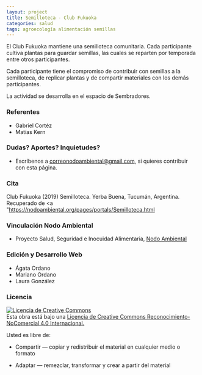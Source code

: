 ```yaml
---
layout: project
title: Semilloteca - Club Fukuoka
categories: salud
tags: agroecología alimentación semillas
---
```


El Club Fukuoka mantiene una semilloteca comunitaria. Cada participante cultiva plantas para guardar semillas, las cuales se reparten por temporada entre otros participantes. 

Cada participante tiene el compromiso de contribuir con semillas a la semilloteca, de replicar plantas y de compartir materiales con los demás participantes.

La actividad se desarrolla en el espacio de Sembradores.




### Referentes 
- Gabriel Cortéz
- Matías Kern

### Dudas? Aportes? Inquietudes?
- Escríbenos a correonodoambiental@gmail.com, si quieres contribuir con esta página.


### Cita
Club Fukuoka (2019) Semilloteca. Yerba Buena, Tucumán, Argentina. Recuperado de <a "https://nodoambiental.org/pages/portals/Semilloteca.html</a>

### Vinculación Nodo Ambiental
- Proyecto Salud, Seguridad e Inocuidad Alimentaria, <a href="https://nodoambiental.org">Nodo Ambiental</a>

### Edición y Desarrollo Web
- Ágata Ordano
- Mariano Ordano
- Laura González

### Licencia
<a rel="license" href="http://creativecommons.org/licenses/by-nc/4.0/"><img alt="Licencia de Creative Commons" style="border-width:0" src="https://licensebuttons.net/l/by-nc/4.0/88x31.png" /></a><br />Esta obra está bajo una <a rel="license" href="https://creativecommons.org/licenses/by-nc/4.0/deed.es_ES">Licencia de Creative Commons Reconocimiento-NoComercial 4.0 Internacional.</a>

Usted es libre de:

+ Compartir — copiar y redistribuir el material en cualquier medio o formato

+ Adaptar — remezclar, transformar y crear a partir del material
